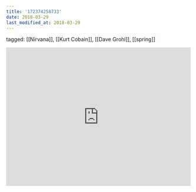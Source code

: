 ```yaml
---
title: '172374258733'
date: 2018-03-29
last_modified_at: 2018-03-29
---
```

tagged: [[Nirvana]], [[Kurt Cobain]], [[Dave Grohl]], [[spring]]
<iframe allow="accelerometer; autoplay; clipboard-write; encrypted-media; gyroscope; picture-in-picture" allowfullscreen="" frameborder="0" height="375" id="youtube_iframe" src="https://www.youtube.com/embed/sdlrEJk9RDY?feature=oembed&amp;enablejsapi=1&amp;origin=https://safe.txmblr.com&amp;wmode=opaque" width="500"></iframe>